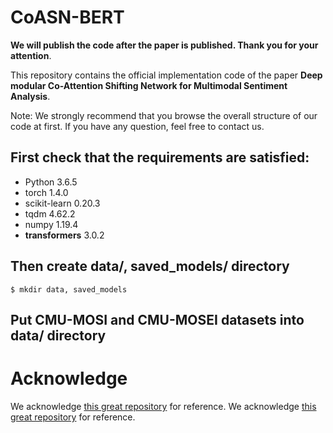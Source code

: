 # CoASN-BERT
**We will publish the code after the paper is published. Thank you for your attention**.

This repository contains the official implementation code of the paper **Deep modular Co-Attention Shifting Network for Multimodal Sentiment Analysis**.

Note: We strongly recommend that you browse the overall structure of our code at first. If you have any question, feel free to contact us.
## First check that the requirements are satisfied:
* Python 3.6.5
* torch 1.4.0
* scikit-learn 0.20.3
* tqdm 4.62.2
* numpy 1.19.4
* **transformers** 3.0.2

## Then create data/, saved_models/ directory
```
$ mkdir data, saved_models
```
## Put CMU-MOSI and CMU-MOSEI datasets into data/ directory

# Acknowledge
We acknowledge [this great repository](https://github.com/qianfan1996/WSA-BERT) for reference.
We acknowledge [this great repository](https://github.com/WasifurRahman/BERT_multimodal_transformer) for reference.
